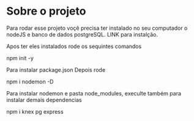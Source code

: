 # Sobre o projeto

Para rodar esse projeto voçê precisa ter instalado no seu computador o nodeJS e banco de dados postgreSQL. 
LINK para instalção.


Apos ter eles instalados rode os sequintes comandos

npm init -y

Para instalar package.json
Depois rode

npm i nodemon -D

Para instalar nodemon e pasta node_modules, execulte também para instalar demais dependencias
 
npm i knex pg express




